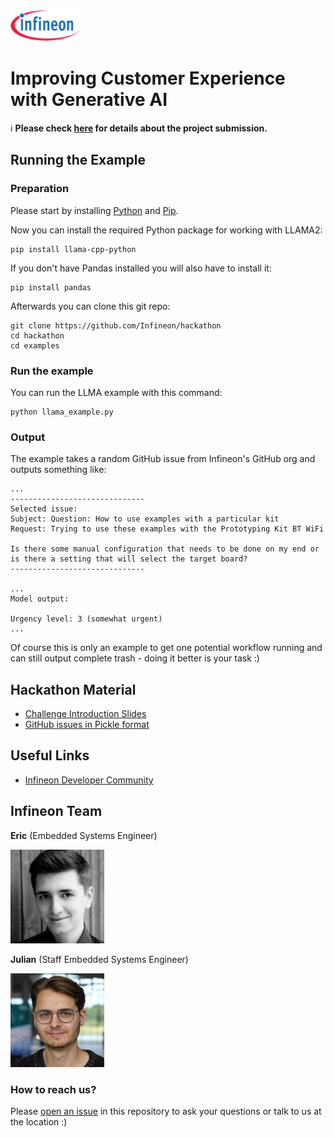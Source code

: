 <img src="./img/infineon_logo.png" alt="Infineon Logo" height="50"/>

# Improving Customer Experience with Generative AI

:information_source: **Please check [here](./submission) for details about the project submission.**

## Running the Example

### Preparation

Please start by installing [Python](https://www.python.org/) and [Pip](https://pypi.org/project/pip/).

Now you can install the required Python package for working with LLAMA2:
```
pip install llama-cpp-python
```

If you don't have Pandas installed you will also have to install it:
```
pip install pandas
```

Afterwards you can clone this git repo:
```
git clone https://github.com/Infineon/hackathon
cd hackathon
cd examples
```

### Run the example

You can run the LLMA example with this command:
```
python llama_example.py
```

### Output
The example takes a random GitHub issue from Infineon's GitHub org and outputs something like:
```
...
------------------------------
Selected issue:
Subject: Question: How to use examples with a particular kit
Request: Trying to use these examples with the Prototyping Kit BT WiFi

Is there some manual configuration that needs to be done on my end or is there a setting that will select the target board?
------------------------------

...
Model output:

Urgency level: 3 (somewhat urgent)
...
```

Of course this is only an example to get one potential workflow running and can still output complete trash - doing it better is your task :)

## Hackathon Material
* [Challenge Introduction Slides](./challenge_introduction.pdf)
* [GitHub issues in Pickle format](./examples/github_issues.pkl)

## Useful Links
* [Infineon Developer Community](https://community.infineon.com/)

## Infineon Team

**Eric** (Embedded Systems Engineer)

<img src="./img/eric.png" alt="Eric" height="150"/>

**Julian** (Staff Embedded Systems Engineer)

<img src="./img/julian.png" alt="Julian" height="150"/>

### How to reach us?
Please [open an issue](https://github.com/Infineon/hackathon/issues) in this repository to ask your questions or talk to us at the location :)